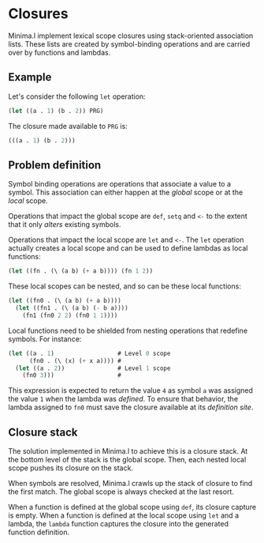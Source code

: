 # Closures

Minima.l implement lexical scope closures using stack-oriented association
lists. These lists are created by symbol-binding operations and are carried over
by functions and lambdas.

## Example

Let's consider the following `let` operation:
```lisp
(let ((a . 1) (b . 2)) PRG)
```
The closure made available to `PRG` is:
```lisp
(((a . 1) (b . 2)))
```
## Problem definition

Symbol binding operations are operations that associate a value to a symbol.
This association can either happen at the _global_ scope or at the _local_ scope.

Operations that impact the global scope are `def`, `setq` and `<-` to the extent
that it only _alters_ existing symbols.

Operations that impact the local scope are `let` and `<-`. The `let` operation
actually creates a local scope and can be used to define lambdas as local
functions: 
```lisp
(let ((fn . (\ (a b) (+ a b)))) (fn 1 2))
```
These local scopes can be nested, and so can be these local functions:
```lisp
(let ((fn0 . (\ (a b) (+ a b))))
  (let ((fn1 . (\ (a b) (- b a))))
    (fn1 (fn0 2 2) (fn0 1 1))))
```
Local functions need to be shielded from nesting operations that redefine
symbols. For instance:
```lisp
(let ((a . 1)                  # Level 0 scope
      (fn0 . (\ (x) (+ x a)))) #
  (let ((a . 2))               # Level 1 scope
    (fn0 3)))                  #
```
This expression is expected to return the value `4` as symbol `a` was assigned
the value `1` when the lambda was _defined_. To ensure that behavior, the lambda
assigned to `fn0` must save the closure available at its _definition site_.

## Closure stack

The solution implemented in Minima.l to achieve this is a closure stack. 
At the bottom level of the stack is the global scope. Then, each nested local
scope pushes its closure on the stack.

When symbols are resolved, Minima.l crawls up the stack of closure to find the
first match. The global scope is always checked at the last resort.

When a function is defined at the global scope using `def`, its closure capture
is empty. When a function is defined at the local scope using `let` and a
lambda, the `lambda` function captures the closure into the generated function
definition.

